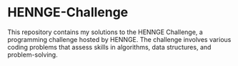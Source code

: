 # HENNGE-Challenge
This repository contains my solutions to the HENNGE Challenge, a programming challenge hosted by HENNGE. The challenge involves various coding problems that assess skills in algorithms, data structures, and problem-solving.
